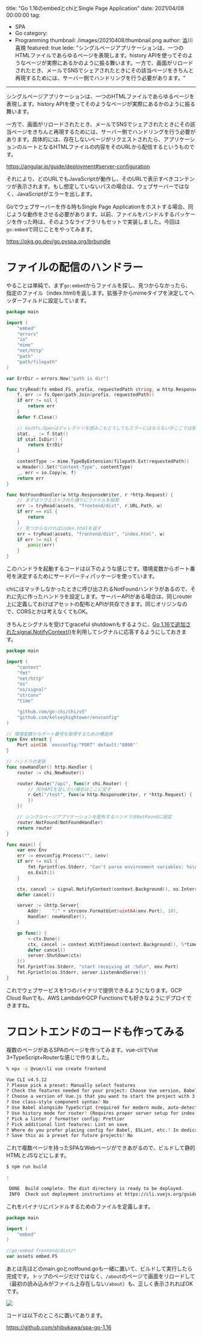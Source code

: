 title: "Go 1.16のembedとchiとSingle Page Application"
date: 2021/04/08 00:00:00
tag:
  - SPA
  - Go
category:
  - Programming
thumbnail: /images/20210408/thumbnail.png
author: 澁川喜規
featured: true
lede: "シングルページアプリケーションは、一つのHTMLファイルであらゆるページを表現します。history APIを使ってそのようなページが実際にあるかのように振る舞います。一方で、画面がリロードされたとき、メールでSNSでシェアされたときにその該当ページをきちんと再現するためには、サーバー側でハンドリングを行う必要があります。"
---

シングルページアプリケーションは、一つのHTMLファイルであらゆるページを表現します。history APIを使ってそのようなページが実際にあるかのように振る舞います。

一方で、画面がリロードされたとき、メールでSNSでシェアされたときにその該当ページをきちんと再現するためには、サーバー側でハンドリングを行う必要があります。具体的には、存在しないページがリクエストされたら、アプリケーションのルートとなるHTMLファイルの内容をそのURLから配信するというものです。

https://angular.jp/guide/deployment#server-configuration

それにより、どのURLでもJavaScriptが動作し、そのURLで表示すべきコンテンツが表示されます。もし想定していないパスの場合は、ウェブサーバーではなく、JavaScriptがエラーを出します。

Goでウェブサーバーを作る時もSingle Page Applicationをホストする場合、同じような動作をさせる必要があります。以前、ファイルをバンドルするパッケージを作った時は、そのようなライブラリもセットで実装しました。今回は`go:embed`で同じことをやってみます。

https://pkg.go.dev/go.pyspa.org/brbundle

# ファイルの配信のハンドラー

やることは単純で、まず`go:embed`からファイルを探し、見つからなかったら、指定のファイル（index.html)を返します。拡張子からmimeタイプを決定してヘッダーフィルドに設定しています。

```go notfound.go
package main

import (
	"embed"
	"errors"
	"io"
	"mime"
	"net/http"
	"path"
	"path/filepath"
)

var ErrDir = errors.New("path is dir")

func tryRead(fs embed.FS, prefix, requestedPath string, w http.ResponseWriter) error {
	f, err := fs.Open(path.Join(prefix, requestedPath))
	if err != nil {
		return err
	}
	defer f.Close()

	// Goのfs.Openはディレクトリを読みこもとうしてもエラーにはならないがここでは邪魔なのでエラー扱いにする
	stat, _ := f.Stat()
	if stat.IsDir() {
		return ErrDir
	}

	contentType := mime.TypeByExtension(filepath.Ext(requestedPath))
	w.Header().Set("Content-Type", contentType)
	_, err = io.Copy(w, f)
	return err
}

func NotFoundHandler(w http.ResponseWriter, r *http.Request) {
	// まずはリクエストされた通りにファイルを探索
	err := tryRead(assets, "frontend/dist", r.URL.Path, w)
	if err == nil {
		return
	}
	// 見つからなければindex.htmlを返す
	err = tryRead(assets, "frontend/dist", "index.html", w)
	if err != nil {
		panic(err)
	}
}
```

このハンドラを起動するコードは以下のような感じです。環境変数からポート番号を決定するためにサードパーティパッケージを使っています。

chiにはマッチしなかったときに呼び出されるNotFoundハンドラがあるので、それに先に作ったハンドラを設定します。サーバーAPIがある場合は、同じrouter上に定義しておけばアセットの配布とAPIが共存できます。同じオリジンなので、CORSとかは考えなくてもOK。

きちんとシグナルを受けてgraceful shutdownもするように、[Go 1.16で追加されたsignal.NotifyContext()](https://future-architect.github.io/articles/20210212/)を利用してシグナルに応答するようにしておきます。

```go main.go
package main

import (
	"context"
	"fmt"
	"net/http"
	"os"
	"os/signal"
	"strconv"
	"time"

	"github.com/go-chi/chi/v5"
	"github.com/kelseyhightower/envconfig"
)

// 環境変数からポート番号を取得するための構造体
type Env struct {
	Port uint16 `envconfig:"PORT" default:"8000"`
}

// ハンドラの実装
func newHandler() http.Handler {
	router := chi.NewRouter()

	router.Route("/api", func(r chi.Router) {
		// 何かAPIを足したい場合はここに足す
		r.Get("/test", func(w http.ResponseWriter, r *http.Request) {
		})
	})

	// シングルページアプリケーションを配布するハンドラをNotFoundに設定
	router.NotFound(NotFoundHandler)
	return router
}

func main() {
	var env Env
	err := envconfig.Process("", &env)
	if err != nil {
		fmt.Fprintf(os.Stderr, "Can't parse environment variables: %s\n", err.Error())
		os.Exit(1)
	}

	ctx, cancel := signal.NotifyContext(context.Background(), os.Interrupt, os.Kill)
	defer cancel()

	server := &http.Server{
		Addr:    ":" + strconv.FormatUint(uint64(env.Port), 10),
		Handler: newHandler(),
	}

	go func() {
		<-ctx.Done()
		ctx, cancel := context.WithTimeout(context.Background(), 5*time.Second)
		defer cancel()
		server.Shutdown(ctx)
	}()
	fmt.Fprintf(os.Stderr, "start receiving at :%d\n", env.Port)
	fmt.Fprintln(os.Stderr, server.ListenAndServe())
}
```

これでウェブサービスを1つのバイナリで提供できるようになります。GCP Cloud Runでも、AWS LambdaやGCP Functionsでも好きなようにデプロイできますね。

# フロントエンドのコードも作ってみる

複数のページがあるSPAのページを作ってみます。vue-cliでVue 3+TypeScript+Routerな感じで作りました。

```sh
% npx -p @vue/cli vue create frontend

Vue CLI v4.5.12
? Please pick a preset: Manually select features
? Check the features needed for your project: Choose Vue version, Babel, TS, Router, Linter
? Choose a version of Vue.js that you want to start the project with 3.x (Preview)
? Use class-style component syntax? No
? Use Babel alongside TypeScript (required for modern mode, auto-detected polyfills, transpiling JSX)? Yes
? Use history mode for router? (Requires proper server setup for index fallback in production) Yes
? Pick a linter / formatter config: Prettier
? Pick additional lint features: Lint on save
? Where do you prefer placing config for Babel, ESLint, etc.? In dedicated config files
? Save this as a preset for future projects? No
```

これで複数ページを持ったSPAなWebページができあがるので、ビルドして静的HTMLとJSなどにします。

```sh
$ npm run build

:

 DONE  Build complete. The dist directory is ready to be deployed.
 INFO  Check out deployment instructions at https://cli.vuejs.org/guide/deployment.html
```

これをバイナリにバンドルするためのファイルを定義します。

```go asset.go
package main

import (
	"embed"
)

//go:embed frontend/dist/*
var assets embed.FS
```

あとは先ほどのmain.goとnotfound.goも一緒に置いて、ビルドして実行したら完成です。トップのページだけではなく、``/about``のページで画面をリロードして（最初の読み込みがファイル上存在しない``/about``）も、正しく表示されればOKです。

![](/images/20210408/スクリーンショット_2021-03-18_21.53.16.png)

コードは以下のところに置いてあります。

https://github.com/shibukawa/spa-go-1.16

